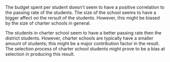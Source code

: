 The budget spent per student doesn't seem to have a positive correlation to the passing rate of the students. 
The size of the school seems to have a bigger affect on the rersult of the students. 
However, this might be biased by the size of charter schools in general. 

The students in charter school seem to have a better passing rate then the district students. 
However, charter schools are typically have a smaller amount of students; this might be a major contribution factor in the result.  
The selection process of charter school students might prove to be a bias at selection in producing this result. 
